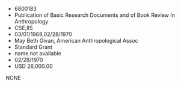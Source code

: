 * 6800183
* Publication of Basic Research Documents and of Book Review  In Anthropology
* CSE,IIS
* 03/01/1968,02/28/1970
* May Beth Givan, American Anthropological Assoc
* Standard Grant
*   name not available
* 02/28/1970
* USD 26,000.00

NONE